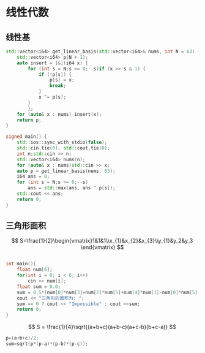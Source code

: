 
# 线性代数
## 线性基
```cpp
std::vector<i64> get_linear_basis(std::vector<i64>& nums, int N = 63) {
    std::vector<i64> p(N + 1);
    auto insert = [&](i64 x) {
        for (int s = N;s >= 0;--s)if (x >> s & 1) {
            if (!p[s]) {
                p[s] = x;
                break;
            }
            x ^= p[s];
        }
        };
    for (auto& x : nums) insert(x);
    return p;
}

signed main() {
    std::ios::sync_with_stdio(false);
    std::cin.tie(0), std::cout.tie(0);
    int n;std::cin >> n;
    std::vector<i64> nums(n);
    for (auto& x : nums)std::cin >> x;
    auto p = get_linear_basis(nums, 63);
    i64 ans = 0;
    for (int s = N;s >= 0;--s)
        ans = std::max(ans, ans ^ p[s]);
    std::cout << ans;
    return 0;
}
```

## 三角形面积
$$
S=\frac{1}{2}\begin{vmatrix}1&1&1\\x_{1}&x_{2}&x_{3}\\y_{1}&y_2&y_3 \end{vmatrix}
$$
```cpp

int main(){
    float num[6];
    for(int i = 0; i < 6; i++)
        cin >> num[i];
    float sum = 0.0;
    sum = 0.5*(num[0]*num[3]+num[2]*num[5]+num[4]*num[1]-num[0]*num[5]-num[2]*num[1]-num[4]*num[3]);
    cout << "三角形的面积为: ";
    sum == 0 ? cout << "Impossible" : cout <<sum;
    return 0;
}
```

$$
S = \frac{1}{4}\sqrt{(a+b+c)(a+b-c)(a+c-b)(b+c-a)}
$$

```cpp
p=(a+b+c)/2;
sum=sqrt(p*(p-a)*(p-b)*(p-c));
```